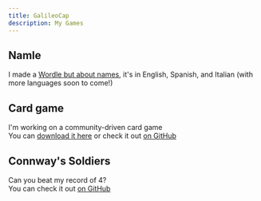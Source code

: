 ```yaml
---
title: GalileoCap
description: My Games
---
```


## Namle
I made a [Wordle but about names](https://namle.galileocap.me/), it's in English, Spanish, and Italian (with more languages soon to come!)

## Card game

I'm working on a community-driven card game  
You can [download it here](https://mega.nz/folder/dgIjXKoA#hZyG5yrRYS0zJixRQ0mjtQ) or check it out [on GitHub](https://github.com/GalileoCap/game_cards)

## Connway's Soldiers

Can you beat my record of 4?  
You can check it out [on GitHub](https://github.com/GalileoCap/game_connways_soldiers)
